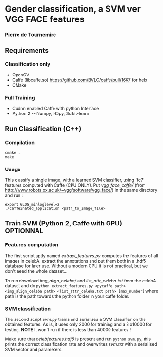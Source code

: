 # Gender classification, a SVM ver VGG FACE features

### Pierre de Tournemire

## Requirements
### Classification only
- OpenCV
- Caffe (libcaffe.so) https://github.com/BVLC/caffe/pull/1667 for help
- CMake

### Full Training
- Cudnn enabled Caffe with python Interface
- Python 2
   -- Numpy, H5py, Scikit-learn

## Run Classification (C++)

### Compilation

``` 
cmake .
make
```

### Usage
This classify a single image, with a learned SVM classifier, using 'fc7' features computed with Caffe (CPU ONLY). Put *vgg_face_caffe/* (from http://www.robots.ox.ac.uk/~vgg/software/vgg_face/) in the same directory and run :
``` 
export GLOG_minloglevel=2
./caffeinated_application <path_to_image_file>
```

## Train SVM (Python 2, Caffe with GPU) **OPTIONNAL**

### Features computation
The first script aptly named *extract_features.py* computes the features of all images in celebA, extract the annotations and put them both in a .hdf5 database for later use. Without a modern GPU it is not practical, but we don't need the whole dataset...

To run download *img_align_celeba/* and *list_attr_celeba.txt* from the celebA dataset and do `python extract_features.py <pycaffe path> <img_align_celeba path> <list_attr_celeba.txt path> [max_number]` where <pycaffe> path is the path towards the python folder in your caffe folder.

### SVM classification
The second script *svm.py* trains and serialises a SVM classifier on the obtained features. As is, it uses only 2000 for training and a 3 x10000 for testing. **NOTE** It won't run if there is less than 40000 features ! 

Make sure that *celebfeatures.hdf5* is present and run `python svm.py`, this prints the correct classification rate and overwrites *svm.txt* with a serialised SVM vector and parameters.
